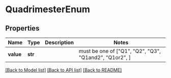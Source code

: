 # QuadrimesterEnum


## Properties
Name | Type | Description | Notes
------------ | ------------- | ------------- | -------------
**value** | **str** |  |  must be one of ["Q1", "Q2", "Q3", "Q1and2", "Q1or2", ]

[[Back to Model list]](../README.md#documentation-for-models) [[Back to API list]](../README.md#documentation-for-api-endpoints) [[Back to README]](../README.md)


